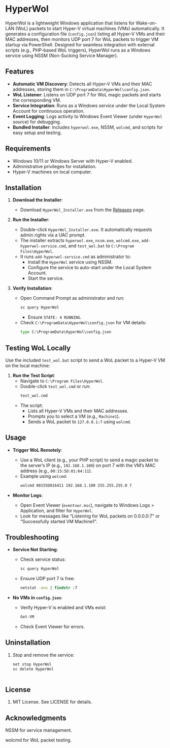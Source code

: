 # HyperWol

HyperWol is a lightweight Windows application that listens for Wake-on-LAN (WoL) packets to start Hyper-V virtual machines (VMs) automatically. It generates a configuration file (`config.json`) listing all Hyper-V VMs and their MAC addresses, then monitors UDP port 7 for WoL packets to trigger VM startup via PowerShell. Designed for seamless integration with external scripts (e.g., PHP-based WoL triggers), HyperWol runs as a Windows service using NSSM (Non-Sucking Service Manager).

## Features
- **Automatic VM Discovery**: Detects all Hyper-V VMs and their MAC addresses, storing them in `C:\ProgramData\HyperWol\config.json`.
- **WoL Listener**: Listens on UDP port 7 for WoL magic packets and starts the corresponding VM.
- **Service Integration**: Runs as a Windows service under the Local System Account for continuous operation.
- **Event Logging**: Logs activity to Windows Event Viewer (under `HyperWol` source) for debugging.
- **Bundled Installer**: Includes `hyperwol.exe`, NSSM, `wolcmd`, and scripts for easy setup and testing.

## Requirements
- Windows 10/11 or Windows Server with Hyper-V enabled.
- Administrative privileges for installation.
- Hyper-V machines on local computer. 

## Installation
1. **Download the Installer**:
   - Download `HyperWol_Installer.exe` from the [Releases](https://github.com/YourUsername/HyperWol/releases) page.

2. **Run the Installer**:
   - Double-click `HyperWol_Installer.exe`. It automatically requests admin rights via a UAC prompt.
   - The installer extracts `hyperwol.exe`, `nssm.exe`, `wolcmd.exe`, `add-hyperwol-service.cmd`, and `test_wol.bat` to `C:\Program Files\HyperWol`.
   - It runs `add-hyperwol-service.cmd` as administrator to:
     - Install the `HyperWol` service using NSSM.
     - Configure the service to auto-start under the Local System Account.
     - Start the service.

3. **Verify Installation**:
   - Open Command Prompt as administrator and run:
     ```cmd
     sc query HyperWol
     ```
     - Ensure `STATE: 4 RUNNING`.
   - Check `C:\ProgramData\HyperWol\config.json` for VM details:
     ```cmd
     type C:\ProgramData\HyperWol\config.json
     ```

## Testing WoL Locally
Use the included `test_wol.bat` script to send a WoL packet to a Hyper-V VM on the local machine:

1. **Run the Test Script**:
   - Navigate to `C:\Program Files\HyperWol`.
   - Double-click `test_wol.cmd` or run:
     ```cmd
     test_wol.cmd
     ```
   - The script:
     - Lists all Hyper-V VMs and their MAC addresses.
     - Prompts you to select a VM (e.g., `Machine1`).
     - Sends a WoL packet to `127.0.0.1:7` using `wolcmd`.

## Usage
- **Trigger WoL Remotely**:
  - Use a WoL client (e.g., your PHP script) to send a magic packet to the server’s IP (e.g., `192.168.1.100`) on port 7 with the VM’s MAC address (e.g., `00:15:5D:01:64:11`).
  - Example using `wolcmd`:
    ```cmd
    wolcmd 00155D016411 192.168.1.100 255.255.255.0 7
    ```

- **Monitor Logs**:
  - Open Event Viewer (`eventvwr.msc`), navigate to Windows Logs > Application, and filter for `HyperWol`.
  - Look for messages like “Listening for WoL packets on 0.0.0.0:7” or “Successfully started VM Machine1”.

## Troubleshooting
- **Service Not Starting**:
  - Check service status:
    ```cmd
    sc query HyperWol
    ```
  - Ensure UDP port 7 is free:
    ```cmd
    netstat -ano | findstr :7
    ```

- **No VMs in `config.json`**:
  - Verify Hyper-V is enabled and VMs exist:
    ```powershell
    Get-VM
    ```
  - Check Event Viewer for errors.

## Uninstallation
1. Stop and remove the service:
   ```cmd
   net stop HyperWol
   sc delete HyperWol
 
## License
1. MIT License. See LICENSE for details.

## Acknowledgments

NSSM for service management.

wolcmd for WoL packet testing.



